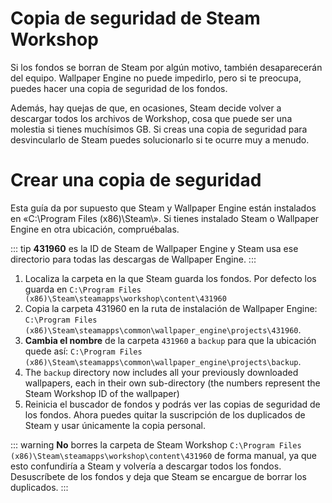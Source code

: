 # Copia de seguridad de Steam Workshop

Si los fondos se borran de Steam por algún motivo, también desaparecerán del equipo. Wallpaper Engine no puede impedirlo, pero si te preocupa, puedes hacer una copia de seguridad de los fondos.

Además, hay quejas de que, en ocasiones, Steam decide volver a descargar todos los archivos de Workshop, cosa que puede ser una molestia si tienes muchísimos GB. Si creas una copia de seguridad para desvincularlo de Steam puedes solucionarlo si te ocurre muy a menudo.

# Crear una copia de seguridad

Esta guía da por supuesto que Steam y Wallpaper Engine están instalados en «C:\Program Files (x86)\Steam\». Si tienes instalado Steam o Wallpaper Engine en otra ubicación, compruébalas.

::: tip
**431960** es la ID de Steam de Wallpaper Engine y Steam usa ese directorio para todas las descargas de Wallpaper Engine.
:::

1. Localiza la carpeta en la que Steam guarda los fondos. Por defecto los guarda en `C:\Program Files (x86)\Steam\steamapps\workshop\content\431960`
2. Copia la carpeta 431960 en la ruta de instalación de Wallpaper Engine: `C:\Program Files (x86)\Steam\steamapps\common\wallpaper_engine\projects\431960`.
3. **Cambia el nombre** de la carpeta `431960` a `backup` para que la ubicación quede así: `C:\Program Files (x86)\Steam\steamapps\common\wallpaper_engine\projects\backup`.
4. The `backup` directory now includes all your previously downloaded wallpapers, each in their own sub-directory (the numbers represent the Steam Workshop ID of the wallpaper)
5. Reinicia el buscador de fondos y podrás ver las copias de seguridad de los fondos. Ahora puedes quitar la suscripción de los duplicados de Steam y usar únicamente la copia personal.

::: warning
**No** borres la carpeta de Steam Workshop `C:\Program Files (x86)\Steam\steamapps\workshop\content\431960` de forma manual, ya que esto confundiría a Steam y volvería a descargar todos los fondos. Desuscríbete de los fondos y deja que Steam se encargue de borrar los duplicados.
:::